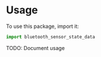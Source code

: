 # Usage

To use this package, import it:

```python
import bluetooth_sensor_state_data
```

TODO: Document usage
